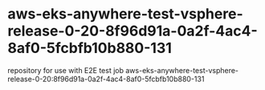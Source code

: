 # aws-eks-anywhere-test-vsphere-release-0-20-8f96d91a-0a2f-4ac4-8af0-5fcbfb10b880-131
repository for use with E2E test job aws-eks-anywhere-test-vsphere-release-0-20:8f96d91a-0a2f-4ac4-8af0-5fcbfb10b880-131
